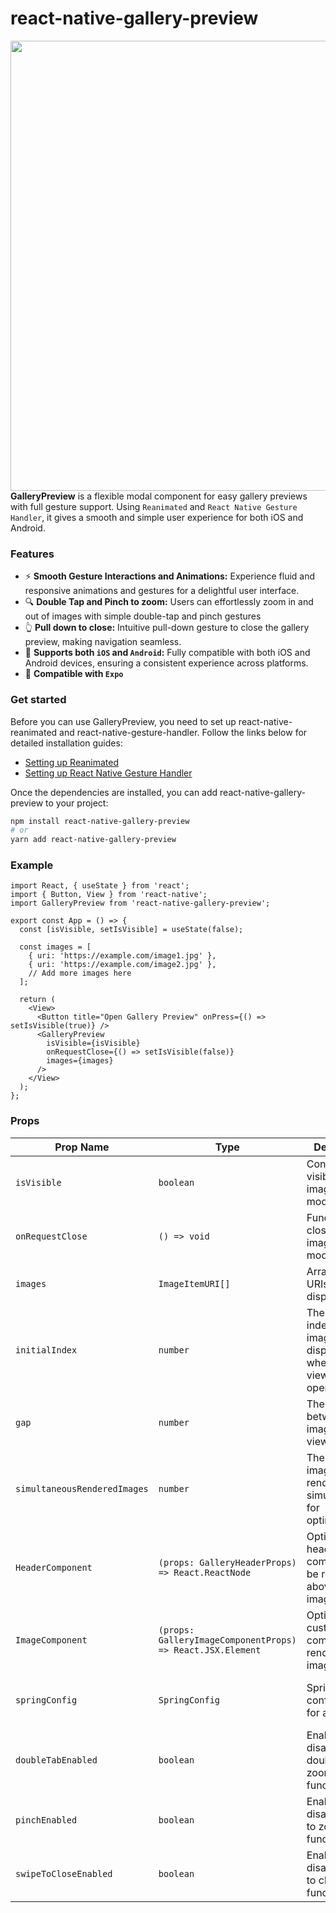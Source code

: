 


  
 # react-native-gallery-preview
  
  <div>
    <img align="right" height="720" src="example.gif">
  </div>

  **GalleryPreview** is a flexible modal component for easy gallery previews with full gesture support. Using `Reanimated` and `React Native Gesture Handler`, it gives a smooth and simple user experience for both iOS and Android.
  
  ### Features
  
  * ⚡ **Smooth Gesture Interactions and Animations:** Experience fluid and responsive animations and gestures for a delightful user interface.
  * 🔍 **Double Tap and Pinch to zoom:** Users can effortlessly zoom in and out of images with simple double-tap and pinch gestures
  * 👆 **Pull down to close:** Intuitive pull-down gesture to close the gallery preview, making navigation seamless.
  * 📱 **Supports both `iOS` and `Android`:** Fully compatible with both iOS and Android devices, ensuring a consistent experience across platforms.
  * 📱 **Compatible with `Expo`**

  ### Get started
  Before you can use GalleryPreview, you need to set up react-native-reanimated and react-native-gesture-handler. Follow the links below for detailed   installation guides:
  
  * [Setting up Reanimated](https://docs.swmansion.com/react-native-reanimated/docs/fundamentals/getting-started/#installation)
  * [Setting up React Native Gesture Handler](https://docs.swmansion.com/react-native-gesture-handler/docs/fundamentals/installation)

  Once the dependencies are installed, you can add react-native-gallery-preview to your project:
  
  ```sh
  npm install react-native-gallery-preview
  # or
  yarn add react-native-gallery-preview
  
  ```

### Example

```tsx
import React, { useState } from 'react';
import { Button, View } from 'react-native';
import GalleryPreview from 'react-native-gallery-preview';

export const App = () => {
  const [isVisible, setIsVisible] = useState(false);

  const images = [
    { uri: 'https://example.com/image1.jpg' },
    { uri: 'https://example.com/image2.jpg' },
    // Add more images here
  ];

  return (
    <View>
      <Button title="Open Gallery Preview" onPress={() => setIsVisible(true)} />
      <GalleryPreview
        isVisible={isVisible}
        onRequestClose={() => setIsVisible(false)}
        images={images}
      />
    </View>
  );
};
```

### Props

| Prop Name                  | Type                                      | Description                                                                                                                      | Default                                                                                                            |
|----------------------------|-------------------------------------------|----------------------------------------------------------------------------------------------------------------------------------|--------------------------------------------------------------------------------------------------------------------|
| `isVisible`                | `boolean`                                 | Controls the visibility of the image viewer modal.                                                                               | -                                                                                                                  |
| `onRequestClose`           | `() => void`                              | Function to close the image viewer modal.                                                                                        | -                                                                                                                  |
| `images`                   | `ImageItemURI[]`                          | Array of image URIs to be displayed.                                                                                             | -                                                                                                                  |
| `initialIndex`             | `number`                                  | The initial index of the image to be displayed when the viewer is opened.                                                        | `0`                                                                                                                |
| `gap`                      | `number`                                  | The gap between images in the viewer.                                                                                            | `24`                                                                                                               |
| `simultaneousRenderedImages` | `number`                                  | The number of images rendered simultaneously for optimization.                                                                   | `6`                                                                                                                |
| `HeaderComponent`          | `(props: GalleryHeaderProps) => React.ReactNode` | Optional header component to be rendered above the image viewer.                                                                 | -                                                                                                                  |
| `ImageComponent`           | `(props: GalleryImageComponentProps) => React.JSX.Element` | Optional custom component to render each image.                                                                                  | -                                                                                                                  |
| `springConfig`             | `SpringConfig`                            | Spring configuration for animations.                                                                                             | `{ damping: 1000, mass: 1, stiffness: 250, restDisplacementThreshold: 0.02, restSpeedThreshold: 4 }`                |
| `doubleTabEnabled`           | `boolean`                                        | Enable or disable double-tap to zoom functionality.                                                                              | `true`                                                                                                             |
| `pinchEnabled`               | `boolean`                                        | Enable or disable pinch to zoom functionality.                                                                                   | `true`                                                                                                             |
| `swipeToCloseEnabled`        | `boolean`                                        | Enable or disable swipe to close functionality.                                                                                  | `true`                                                                                                             |


